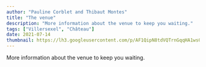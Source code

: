```yaml
---
author: "Pauline Corblet and Thibaut Montes"
title: "The venue"
description: "More information about the venue to keep you waiting."
tags: ["Villersexel", "Château"]
date: 2021-07-14
thumbnail: https://lh3.googleusercontent.com/p/AF1QipN8tdVQTrnGqqHA1ws0feqY4c3jOSdomMInIqEa=s1360-w1360-h1020
---
```


More information about the venue to keep you waiting.

